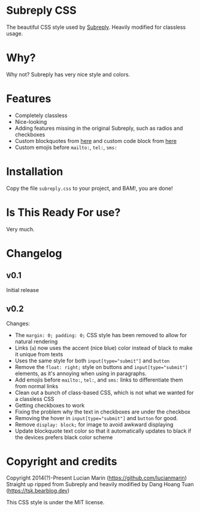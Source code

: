 # Subreply CSS

The beautiful CSS style used by [Subreply](https://subreply.com/about). Heavily modified for classless usage.

# Why?

Why not? Subreply has very nice style and colors.

# Features

- Completely classless
- Nice-looking
- Adding features missing in the original Subreply, such as radios and checkboxes
- Custom blockquotes from [here](https://css-tricks.com/snippets/css/simple-and-nice-blockquote-styling/) and custom code block from [here](https://adis.ca/entry/2011/pretty-code-block-in-css/)
- Custom emojis before `mailto:`, `tel:`, `sms:`

# Installation

Copy the file `subreply.css` to your project, and BAM!, you are done!

# Is This Ready For use?

Very much.

# Changelog

## v0.1

Initial release

## v0.2

Changes:

- The `margin: 0; padding: 0;` CSS style has been removed to allow for natural rendering
- Links (`a`) now uses the accent (nice blue) color instead of black to make it unique from texts
- Uses the same style for both `input[type="submit"]` and `button`
- Remove the `float: right;` style on buttons and `input[type="submit"]` elements, as it's annoying when using in paragraphs.
- Add emojis before `mailto:`, `tel:`, and `sms:` links to differentiate them from normal links
- Clean out a bunch of class-based CSS, which is not what we wanted for a classless CSS
- Getting checkboxes to work
- Fixing the problem why the text in checkboxes are under the checkbox
- Removing the hover in `input[type="submit"]` and `button` for good.
- Remove `display: block;` for image to avoid awkward displaying
- Update blockquote text color so that it automatically updates to black if the devices prefers black color scheme

# Copyright and credits

Copyright 2014(?)-Present Lucian Marin (https://github.com/lucianmarin)
Straight up ripped from Subreply and heavily modified by Dang Hoang Tuan (https://tsk.bearblog.dev)

This CSS style is under the MIT license.

